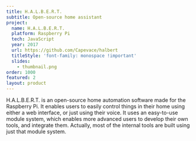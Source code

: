 ```yaml
---
title: H.A.L.B.E.R.T.
subtitle: Open-source home assistant
project:
  name: H.A.L.B.E.R.T.
  platform: Raspberry Pi
  tech: JavaScript
  year: 2017
  url: https://github.com/Capevace/halbert
  titleStyle: 'font-family: monospace !important'
  slides:
    - thumbnail.png
order: 1000
featured: 2
layout: product
---
```


H.A.L.B.E.R.T. is an open-source home automation software made for the Raspberry Pi. It enables users to easily control things in their home using either a web interface, or just using their voice. It uses an easy-to-use module system, which enables more advanced users to develop their own tools, and integrate them. Actually, most of the internal tools are built using just that module system.
